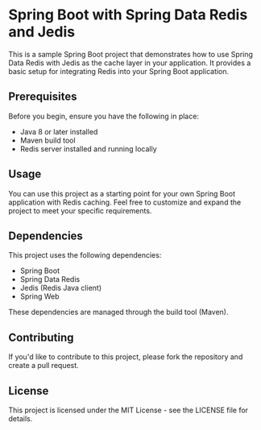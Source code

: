 # Spring Boot with Spring Data Redis and Jedis

This is a sample Spring Boot project that demonstrates how to use Spring Data Redis 
with Jedis as the cache layer in your application. It provides a basic setup for 
integrating Redis into your Spring Boot application.

## Prerequisites
Before you begin, ensure you have the following in place:

* Java 8 or later installed
* Maven build tool
* Redis server installed and running locally

## Usage
You can use this project as a starting point for your own Spring Boot application with Redis caching.
Feel free to customize and expand the project to meet your specific requirements.

## Dependencies
This project uses the following dependencies:

* Spring Boot
* Spring Data Redis
* Jedis (Redis Java client)
* Spring Web

These dependencies are managed through the build tool (Maven).

## Contributing
If you'd like to contribute to this project, please fork the repository and create a pull request.

## License
This project is licensed under the MIT License - see the LICENSE file for details.